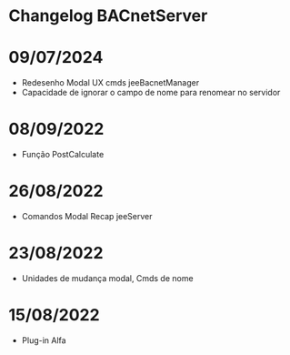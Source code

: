 # Changelog BACnetServer



# 09/07/2024
- Redesenho Modal UX cmds jeeBacnetManager
- Capacidade de ignorar o campo de nome para renomear no servidor

# 08/09/2022
- Função PostCalculate

# 26/08/2022
- Comandos Modal Recap jeeServer

# 23/08/2022
- Unidades de mudança modal, Cmds de nome

# 15/08/2022
- Plug-in Alfa






